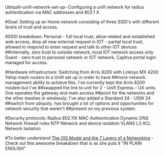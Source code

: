 Ubiquiti-unifi-network-set-up-
Configuring a unifi network for radius authentication  via MAC addresses and 802.1 X

#Goal:
Setting up an Home network consisting of three SSID's with different levels of trust and access.

#SSID breakdown:
Personal - full local trust, allow related and established web access, drop all new external request in
IOT - partial local trust, allowed to respond to enter request and talk to other IOT devices ##internally, zero trust to outside network, local IOT network access only
Guest - zero trust to personal network or IOT network, Captiva portal login managed for access.

#Hardware infrastructure:
Switching from Arris 8200 with Linksys MX 4200 Velop mash routers to a Unifi set up in order to have ##more network management ability to achieve this. I've currently kept the Arris 8200 modem but I've ##swapped the link to unit for 2 - Unifi Express – UX units. One operates the gateway and main access ##point for the networks and the other meshes in wirelessly. I've also added a Standard 24 - USW 24 ##switch from ubiquity. has brought a lot of options and opportunities for network security that weren't ##present on my previous system.

#Security protocols:
Radius 802.11X MAC Authentication
Dynamic DNS
Network firewall rules
NTP
Network and device isolation
VLANS
L3 ACL Network Isolation

#To better understand [The OIS Model and the 7 Layers of a Networking](https://www.freecodecamp.org/news/osi-model-networking-layers-explained-in-plain-english/) - Check out this awesome breakdown that is as she puts it "IN PLAIN ENGLISH" 

